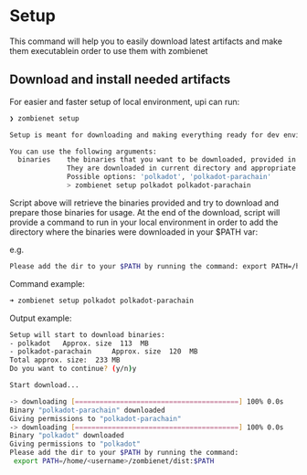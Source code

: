 # Setup

This command will help you to easily download latest artifacts and make them executablein order to use them with zombienet

## Download and install needed artifacts

For easier and faster setup of local environment, upi can run:

```bash
❯ zombienet setup

Setup is meant for downloading and making everything ready for dev environment of ZombieNet;

You can use the following arguments:
  binaries    the binaries that you want to be downloaded, provided in a row without any separators;
              They are downloaded in current directory and appropriate executable permissions are assigned.
              Possible options: 'polkadot', 'polkadot-parachain'
              > zombienet setup polkadot polkadot-parachain

```

Script above will retrieve the binaries provided and try to download and prepare those binaries for usage. At the end of the download, script will provide a command to run in your local environment in order to add the directory where the binaries were downloaded in your $PATH var:

e.g.

```bash
Please add the dir to your $PATH by running the command: export PATH=/home/<user>/<current_directory>/dist:$PATH
```

Command example:

```bash
➜ zombienet setup polkadot polkadot-parachain
```

Output example:

```bash
Setup will start to download binaries:
- polkadot 	 Approx. size  113  MB
- polkadot-parachain 	 Approx. size  120  MB
Total approx. size:  233 MB
Do you want to continue? (y/n)y

Start download...

-> downloading [========================================] 100% 0.0s
Binary "polkadot-parachain" downloaded
Giving permissions to "polkadot-parachain"
-> downloading [========================================] 100% 0.0s
Binary "polkadot" downloaded
Giving permissions to "polkadot"
Please add the dir to your $PATH by running the command:
 export PATH=/home/<username>/zombienet/dist:$PATH
```
